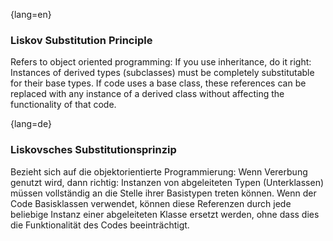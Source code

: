 {lang=en}
### Liskov Substitution Principle

Refers to object oriented programming: If you use inheritance, do it right:
Instances of derived types (subclasses)
must be completely substitutable for their base types. If code uses a base class,
these references can be replaced with any instance of a derived class
without affecting the functionality of that code.

{lang=de}
### Liskovsches Substitutionsprinzip

Bezieht sich auf die objektorientierte Programmierung: Wenn Vererbung
genutzt wird, dann richtig: Instanzen von abgeleiteten Typen
(Unterklassen) müssen vollständig an die Stelle ihrer Basistypen
treten können. Wenn der Code Basisklassen verwendet, können diese
Referenzen durch jede beliebige Instanz einer abgeleiteten Klasse
ersetzt werden, ohne dass dies die
Funktionalität des Codes beeinträchtigt.

